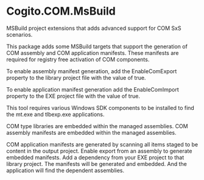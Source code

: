 # Cogito.COM.MsBuild
MSBuild project extensions that adds advanced support for COM SxS scenarios.

This package adds some MSBuild targets that support the generation of COM assembly and COM application manifests. These manifests are required for registry free activation of COM components.

To enable assembly manifest generation, add the EnableComExport property to the library project file with the value of true.

To enable application manifest generation add the EnableComImport property to the EXE project file with the value of true.

This tool requires various Windows SDK components to be installed to find the mt.exe and tlbexp.exe applications.

COM type libraries are embedded within the managed assemblies. COM assembly manifests are embedded within the managed assemblies.

COM application manifests are generated by scanning all items staged to be content in the output project. Enable export from an assembly to generate embedded manifests. Add a dependency from your EXE project to that library project. The manifests will be generated and embedded. And the application will find the dependent assemblies.

